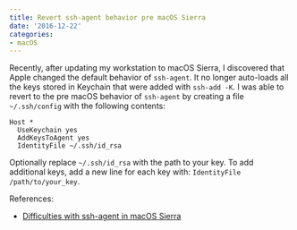 ```yaml
---
title: Revert ssh-agent behavior pre macOS Sierra
date: '2016-12-22'
categories:
- macOS
---
```


Recently, after updating my workstation to macOS Sierra, I discovered that Apple changed the default behavior of `ssh-agent`. It no longer auto-loads all the keys stored in Keychain that were added with `ssh-add -K`. I was able to revert to the pre macOS behavior of `ssh-agent` by creating a file `~/.ssh/config` with the following contents:

```
Host *
  UseKeychain yes
  AddKeysToAgent yes
  IdentityFile ~/.ssh/id_rsa
```

Optionally replace `~/.ssh/id_rsa` with the path to your key. To add additional keys, add a new line for each key with: `IdentityFile /path/to/your_key`.

References:

- [Difficulties with ssh-agent in macOS Sierra](https://www.reddit.com/r/osx/comments/52zn5r/difficulties_with_sshagent_in_macos_sierra/)
